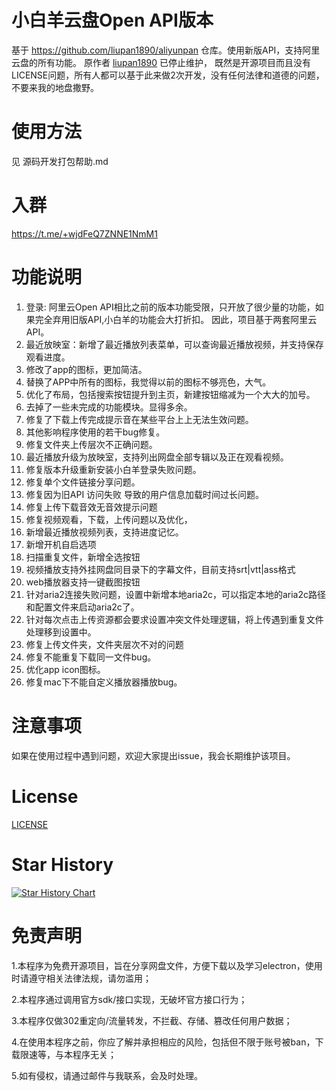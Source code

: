 # 小白羊云盘Open API版本

基于 https://github.com/liupan1890/aliyunpan 仓库。使用新版API，支持阿里云盘的所有功能。
原作者 [liupan1890](https://github.com/liupan1890) 已停止维护，
既然是开源项目而且没有LICENSE问题，所有人都可以基于此来做2次开发，没有任何法律和道德的问题，不要来我的地盘撒野。


# 使用方法
见 源码开发打包帮助.md

# 入群
https://t.me/+wjdFeQ7ZNNE1NmM1

# 功能说明
1. 登录: 阿里云Open API相比之前的版本功能受限，只开放了很少量的功能，如果完全弃用旧版API,小白羊的功能会大打折扣。
因此，项目基于两套阿里云API。
2. 最近放映室：新增了最近播放列表菜单，可以查询最近播放视频，并支持保存观看进度。
3. 修改了app的图标，更加简洁。
4. 替换了APP中所有的图标，我觉得以前的图标不够亮色，大气。
5. 优化了布局，包括搜索按钮提升到主页，新建按钮缩减为一个大大的加号。
6. 去掉了一些未完成的功能模块。显得多余。
7. 修复了下载上传完成提示音在某些平台上上无法生效问题。
8. 其他影响程序使用的若干bug修复。
9. 修复文件夹上传层次不正确问题。
10. 最近播放升级为放映室，支持列出网盘全部专辑以及正在观看视频。
11. 修复版本升级重新安装小白羊登录失败问题。
12. 修复单个文件链接分享问题。
13. 修复因为旧API 访问失败 导致的用户信息加载时间过长问题。
14. 修复上传下载音效无音效提示问题
15. 修复视频观看，下载，上传问题以及优化，
16. 新增最近播放视频列表，支持进度记忆。
17. 新增开机自启选项
18. 扫描重复文件，新增全选按钮
19. 视频播放支持外挂网盘同目录下的字幕文件，目前支持srt|vtt|ass格式
20. web播放器支持一键截图按钮
21. 针对aria2连接失败问题，设置中新增本地aria2c，可以指定本地的aria2c路径和配置文件来启动aria2c了。
22. 针对每次点击上传资源都会要求设置冲突文件处理逻辑，将上传遇到重复文件处理移到设置中。
23. 修复上传文件夹，文件夹层次不对的问题
24. 修复不能重复下载同一文件bug。
25. 优化app icon图标。
26. 修复mac下不能自定义播放器播放bug。


# 注意事项
如果在使用过程中遇到问题，欢迎大家提出issue，我会长期维护该项目。

# License
[LICENSE](./LICENSE)


# Star History
[![Star History Chart](https://api.star-history.com/svg?repos=gaozhangmin/aliyunpan&type=Date)](https://star-history.com/#gaozhangmin/aliyunpan&Date)

# 免责声明

1.本程序为免费开源项目，旨在分享网盘文件，方便下载以及学习electron，使用时请遵守相关法律法规，请勿滥用；

2.本程序通过调用官方sdk/接口实现，无破坏官方接口行为；

3.本程序仅做302重定向/流量转发，不拦截、存储、篡改任何用户数据；

4.在使用本程序之前，你应了解并承担相应的风险，包括但不限于账号被ban，下载限速等，与本程序无关；

5.如有侵权，请通过邮件与我联系，会及时处理。
